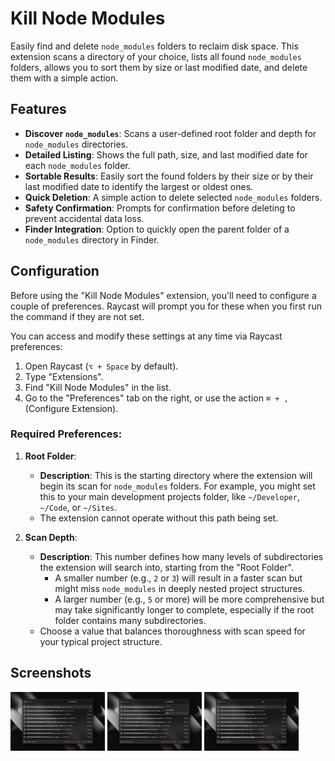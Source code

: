# Kill Node Modules

Easily find and delete `node_modules` folders to reclaim disk space. This extension scans a directory of your choice, lists all found `node_modules` folders, allows you to sort them by size or last modified date, and delete them with a simple action.

## Features

- **Discover `node_modules`**: Scans a user-defined root folder and depth for `node_modules` directories.
- **Detailed Listing**: Shows the full path, size, and last modified date for each `node_modules` folder.
- **Sortable Results**: Easily sort the found folders by their size or by their last modified date to identify the largest or oldest ones.
- **Quick Deletion**: A simple action to delete selected `node_modules` folders.
- **Safety Confirmation**: Prompts for confirmation before deleting to prevent accidental data loss.
- **Finder Integration**: Option to quickly open the parent folder of a `node_modules` directory in Finder.

## Configuration

Before using the "Kill Node Modules" extension, you'll need to configure a couple of preferences. Raycast will prompt you for these when you first run the command if they are not set.

You can access and modify these settings at any time via Raycast preferences:

1. Open Raycast (`⌥ + Space` by default).
2. Type "Extensions".
3. Find "Kill Node Modules" in the list.
4. Go to the "Preferences" tab on the right, or use the action `⌘ + ,` (Configure Extension).

### Required Preferences:

1.  **Root Folder**:

    - **Description**: This is the starting directory where the extension will begin its scan for `node_modules` folders. For example, you might set this to your main development projects folder, like `~/Developer`, `~/Code`, or `~/Sites`.
    - The extension cannot operate without this path being set.

2.  **Scan Depth**:
    - **Description**: This number defines how many levels of subdirectories the extension will search into, starting from the "Root Folder".
      - A smaller number (e.g., `2` or `3`) will result in a faster scan but might miss `node_modules` in deeply nested project structures.
      - A larger number (e.g., `5` or more) will be more comprehensive but may take significantly longer to complete, especially if the root folder contains many subdirectories.
    - Choose a value that balances thoroughness with scan speed for your typical project structure.

## Screenshots

<img src="./metadata/kill-node-modules-1.png"  width="30%" alt="List node_modules folders sorted by last modified date"/>
<img src="./metadata/kill-node-modules-2.png"  width="30%" alt="List node_modules folders sorted by size"/>
<img src="./metadata/kill-node-modules-3.png"  width="30%" alt="Confirmation dialog before deleting a node_modules folder"/>
